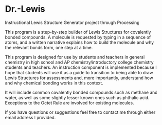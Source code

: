 Dr.-Lewis
=========

Instructional Lewis Structure Generator project through Processing

This program is a step-by-step builder of Lewis Structures for covalently bonded compounds. A molecule is requested by typing in a sequence of atoms, and a written narrative explains how to build the molecule and why the relevant bonds form, one step at a time.

This program is designed for use by students and teachers in general chemistry in high school and AP chemistry/introductory college chemistry students and teachers. An instruction component is implemented because I hope that students will use it as a guide to transition to being able to draw Lewis Structures for assessments and, more importantly, understand how and why chemical bonding works in this context.

It will include common covalently bonded compounds such as methane and water, as well as some slightly lesser known ones such as phthalic acid. Exceptions to the Octet Rule are involved for existing molecules.

If you have questions or suggestions feel free to contact me through either email address I provided. 
